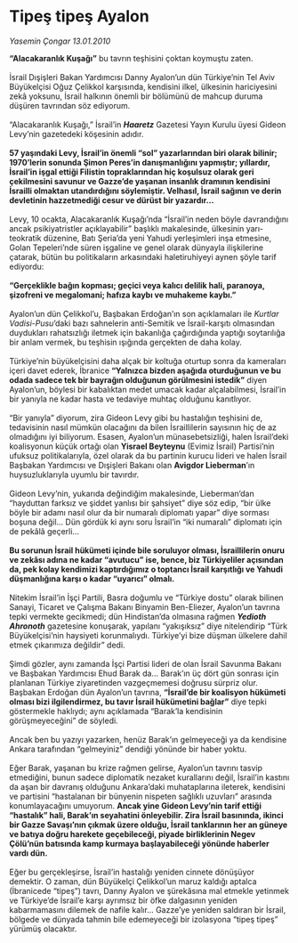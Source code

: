 # Tipeş tipeş Ayalon

*Yasemin Çongar 13.01.2010*

<div class="taraf_structure_2col_1zq">
<div class="margen_n">



 <p><b>“Alacakaranlık Kuşağı”</b> bu tavrın teşhisini çoktan koymuştu zaten. <br/><br/>İsrail Dışişleri Bakan Yardımcısı Danny Ayalon’un dün Türkiye’nin Tel Aviv Büyükelçisi Oğuz Çelikkol karşısında, kendisini ilkel, ülkesinin hariciyesini zekâ yoksunu, İsrail halkının önemli bir bölümünü de mahcup duruma düşüren tavrından söz ediyorum. <br/><br/>“Alacakaranlık Kuşağı,” İsrail’in <b><i>Haaretz</i></b> Gazetesi Yayın Kurulu üyesi Gideon Levy’nin gazetedeki köşesinin adıdır.<b> <br/><br/>57 yaşındaki Levy, İsrail’in önemli “sol” yazarlarından biri olarak bilinir; 1970’lerin sonunda Şimon Peres’in danışmanlığını yapmıştır; yıllardır, İsrail’in işgal ettiği Filistin topraklarından hiç koşulsuz olarak geri çekilmesini savunur ve Gazze’de yaşanan insanlık dramının kendisini İsrailli olmaktan utandırdığını söylemiştir. Velhasıl, İsrail sağının ve derin devletinin hazzetmediği cesur ve dürüst bir yazardır... </b><br/><br/>Levy, 10 ocakta, Alacakaranlık Kuşağı’nda “İsrail’in neden böyle davrandığını ancak psikiyatristler açıklayabilir” başlıklı makalesinde, ülkesinin yarı-teokratik düzenine, Batı Şeria’da yeni Yahudi yerleşimleri inşa etmesine, Golan Tepeleri’nde süren işgaline ve genel olarak dünyayla ilişkilerine çatarak, bütün bu politikaların arkasındaki haletiruhiyeyi aynen şöyle tarif ediyordu:<b> <br/><br/>“Gerçeklikle bağın kopması; geçici veya kalıcı delilik hali, paranoya, şizofreni ve megalomani; hafıza kaybı ve muhakeme kaybı.”</b> <br/><br/>Ayalon’un dün Çelikkol’u, Başbakan Erdoğan’ın son açıklamaları ile <i>Kurtlar Vadisi-Pusu</i>’daki bazı sahnelerin anti-Semitik ve İsrail-karşıtı olmasından duydukları rahatsızlığı iletmek için bakanlığa çağırdığında yaptığı soytarılığa bir anlam vermek, bu teşhisin ışığında gerçekten de daha kolay. <br/><br/>Türkiye’nin büyükelçisini daha alçak bir koltuğa oturtup sonra da kameraları içeri davet ederek, İbranice <b>“Yalnızca bizden aşağıda oturduğunun ve bu odada sadece tek bir bayrağın olduğunun görülmesini istedik”</b> diyen Ayalon’un, böylesi bir kabalıktan medet umacak kadar alçalabilmesi, İsrail’in bir yanıyla ne kadar hasta ve tedaviye muhtaç olduğunu kanıtlıyor. <br/><br/>“Bir yanıyla” diyorum, zira Gideon Levy gibi bu hastalığın teşhisini de, tedavisinin nasıl mümkün olacağını da bilen İsraillilerin sayısının hiç de az olmadığını iyi biliyorum. Esasen, Ayalon’un münasebetsizliği, halen İsrail’deki koalisyonun küçük ortağı olan <b>Yisrael Beyteynu</b> (Evimiz İsrail) Partisi’nin ufuksuz politikalarıyla, özel olarak da bu partinin kurucu lideri ve halen İsrail Başbakan Yardımcısı ve Dışişleri Bakanı olan <b>Avigdor Lieberman</b>’ın huysuzluklarıyla uyumlu bir tavırdır. <br/><br/>Gideon Levy’nin, yukarıda değindiğim makalesinde, Lieberman’dan “hayduttan farksız ve şiddet yanlısı bir şahsiyet” diye söz edip, “bir ülke böyle bir adamı nasıl olur da bir numaralı diplomatı yapar” diye sorması boşuna değil... Dün gördük ki aynı soru İsrail’in “iki numaralı” diplomatı için de pekâlâ geçerli...<b> <br/><br/>Bu sorunun İsrail hükümeti içinde bile soruluyor olması, İsraillilerin onuru ve zekâsı adına ne kadar “avutucu” ise, bence, biz Türkiyeliler açısından da, pek kolay kendimizi kaptırdığımız o toptancı İsrail karşıtlığı ve Yahudi düşmanlığına karşı o kadar “uyarıcı” olmalı. </b><br/><br/>Nitekim İsrail’in İşçi Partili, Basra doğumlu ve “Türkiye dostu” olarak bilinen Sanayi, Ticaret ve Çalışma Bakanı Binyamin Ben-Eliezer, Ayalon’un tavrına tepki vermekte gecikmedi; dün Hindistan’da olmasına rağmen <b><i>Yedioth Ahronoth</i></b> gazetesine konuşarak, yapılanı “yakışıksız” diye nitelendirip “Türk Büyükelçisi’nin haysiyeti korunmalıydı. Türkiye’yi bize düşman ülkelere dahil etmek çıkarımıza değildir” dedi. <br/><br/>Şimdi gözler, aynı zamanda İşçi Partisi lideri de olan İsrail Savunma Bakanı ve Başbakan Yardımcısı Ehud Barak da... Barak’ın üç dört gün sonrası için planlanan Türkiye ziyaretinden vazgeçmemesi doğrusu sürpriz olur. Başbakan Erdoğan dün Ayalon’un tavrına, <b>“İsrail’de bir koalisyon hükümeti olması bizi ilgilendirmez, bu tavır İsrail hükümetini bağlar”</b> diye tepki göstermekle haklıydı; aynı açıklamada “Barak’la kendisinin görüşmeyeceğini” de söyledi. <br/><br/>Ancak ben bu yazıyı yazarken, henüz Barak’ın gelmeyeceği ya da kendisine Ankara tarafından “gelmeyiniz” dendiği yönünde bir haber yoktu. <br/><br/>Eğer Barak, yaşanan bu krize rağmen gelirse, Ayalon’un tavrını tasvip etmediğini, bunun sadece diplomatik nezaket kurallarını değil, İsrail’in kastını da aşan bir davranış olduğunu Ankara’daki muhataplarına ileterek, kendisini ve partisini “hastalanan bir bünyenin nispeten sağlıklı uzuvları” arasında konumlayacağını umuyorum. <b>Ancak yine Gideon Levy’nin tarif ettiği “hastalık” hali, Barak’ın seyahatini önleyebilir. Zira İsrail basınında, ikinci bir Gazze Savaşı’nın çıkmak üzere olduğu, İsrail tanklarının her an güneye ve batıya doğru harekete geçebileceği, piyade birliklerinin Negev Çölü’nün batısında kamp kurmaya başlayabileceği yönünde haberler vardı dün.</b> <br/><br/>Eğer bu gerçekleşirse, İsrail’in hastalığı yeniden cinnete dönüşüyor demektir. O zaman, dün Büyükelçi Çelikkol’un maruz kaldığı aptalca (İbranicede “tipeş”) tavrı, Danny Ayalon ve şürekâsına mal etmekle yetinmek ve Türkiye’de İsrail’e karşı ayrımsız bir öfke dalgasının yeniden kabarmamasını dilemek de nafile kalır... Gazze’ye yeniden saldıran bir İsrail, bölgede ve dünyada tahmin bile edemeyeceği bir izolasyona “tipeş tipeş” yürümüş olacaktır.</p>
<br/>
<br/>
<br/>



<br/>


<div id="taraf_not">
</div>

</div>


</div>
